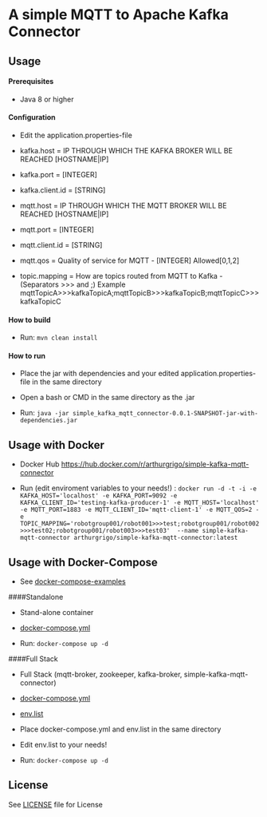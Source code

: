 # A simple MQTT to Apache Kafka Connector 



## Usage

#### Prerequisites
* Java 8 or higher


#### Configuration

* Edit the application.properties-file

* kafka.host = IP THROUGH WHICH THE KAFKA BROKER WILL BE REACHED [HOSTNAME|IP]
* kafka.port = [INTEGER]
* kafka.client.id = [STRING]

* mqtt.host = IP THROUGH WHICH THE MQTT BROKER WILL BE REACHED [HOSTNAME|IP]
* mqtt.port = [INTEGER]
* mqtt.client.id = [STRING]
* mqtt.qos = Quality of service for MQTT - [INTEGER] Allowed[0,1,2]

* topic.mapping = How are topics routed from MQTT to Kafka - (Separators >>> and ;) Example mqttTopicA>>>kafkaTopicA;mqttTopicB>>>kafkaTopicB;mqttTopicC>>>kafkaTopicC

#### How to build

* Run: `mvn clean install`


#### How to run

* Place the jar with dependencies and your edited application.properties-file in the same directory

* Open a bash or CMD in the same directory as the .jar

* Run: `java -jar simple_kafka_mqtt_connector-0.0.1-SNAPSHOT-jar-with-dependencies.jar`


## Usage with Docker

* Docker Hub https://hub.docker.com/r/arthurgrigo/simple-kafka-mqtt-connector

* Run (edit enviroment variables to your needs!) : `docker run -d -t -i -e KAFKA_HOST='localhost' -e KAFKA_PORT=9092 -e KAFKA_CLIENT_ID='testing-kafka-producer-1' -e MQTT_HOST='localhost' -e MQTT_PORT=1883 -e MQTT_CLIENT_ID='mqtt-client-1' -e MQTT_QOS=2 -e TOPIC_MAPPING='robotgroup001/robot001>>>test;robotgroup001/robot002>>>test02;robotgroup001/robot003>>>test03'  --name simple-kafka-mqtt-connector arthurgrigo/simple-kafka-mqtt-connector:latest`


## Usage with Docker-Compose

* See [docker-compose-examples](docker-compose)

####Standalone

* Stand-alone container

* [docker-compose.yml](docker-compose/standalone/docker-compose.yml)

* Run: `docker-compose up -d`


####Full Stack

* Full Stack (mqtt-broker, zookeeper, kafka-broker, simple-kafka-mqtt-connector)

* [docker-compose.yml](docker-compose/fullstack/docker-compose.yml)

* [env.list](docker-compose/fullstack/env.list)

* Place docker-compose.yml and env.list in the same directory

* Edit env.list to your needs!

* Run: `docker-compose up -d`


## License
See [LICENSE](LICENSE) file for License